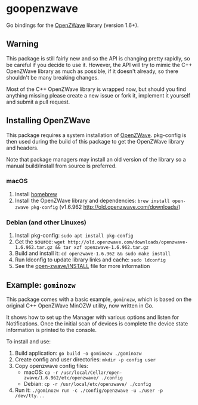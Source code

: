 # goopenzwave

Go bindings for the [OpenZWave](https://github.com/OpenZWave/open-zwave) library (version 1.6+).


## Warning

This package is still fairly new and so the API is changing pretty rapidly, so be careful if you decide to use it. However, the API will try to mimic the C++ OpenZWave library as much as possible, if it doesn't already, so there shouldn't be many breaking changes.

Most of the C++ OpenZWave library is wrapped now, but should you find anything missing please create a new issue or fork it, implement it yourself and submit a pull request.


## Installing OpenZWave

This package requires a system installation of [OpenZWave](https://github.com/OpenZWave/open-zwave). pkg-config is then used during the build of this package to get the OpenZWave library and headers.

Note that package managers may install an old version of the library so a manual build/install from source is preferred.

### macOS

1. Install [homebrew](https://brew.sh)
2. Install the OpenZWave library and dependencies: `brew install open-zwave pkg-config` (v1.6.962 http://old.openzwave.com/downloads/)

### Debian (and other Linuxes)

1. Install pkg-config: `sudo apt install pkg-config`
2. Get the source: `wget http://old.openzwave.com/downloads/openzwave-1.6.962.tar.gz && tar xzf openzwave-1.6.962.tar.gz`
3. Build and install it: `cd openzwave-1.6.962 && sudo make install`
4. Run ldconfig to update library links and cache: `sudo ldconfig`
5. See the [open-zwave/INSTALL](https://github.com/OpenZWave/open-zwave/blob/master/INSTALL) file for more information


## Example: `gominozw`

This package comes with a basic example, `gominozw`, which is based on the original C++ OpenZWave MinOZW utility, now written in Go.

It shows how to set up the Manager with various options and listen for Notifications. Once the initial scan of devices is complete the device state information is printed to the console.

To install and use:

1. Build application: `go build -o gominozw ./gominozw`
2. Create config and user directories: `mkdir -p config user`
3. Copy openzwave config files:
    - macOS: `cp -r /usr/local/Cellar/open-zwave/1.6.962/etc/openzwave/ ./config`
    - Debian: `cp -r /usr/local/etc/openzwave/ ./config`
6. Run it: `./gominozw run -c ./config/openzwave -u ./user -p /dev/tty...`
